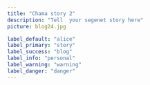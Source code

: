 ```yaml
---
title: "Chama story 2"
description: "Tell  your segenet story here"
picture: blog24.jpg

label_default: "alice"
label_primary: "story"
label_success: "blog"
label_info: "personal"
label_warning: "warning"
label_danger: "danger"
---
```

